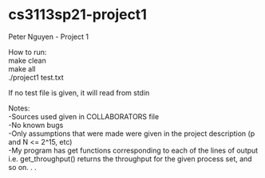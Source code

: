 # cs3113sp21-project1  
Peter Nguyen - Project 1  
  
How to run:  
make clean  
make all  
./project1 test.txt  
  
If no test file is given, it will read from stdin  
  
Notes:  
-Sources used given in COLLABORATORS file  
-No known bugs  
-Only assumptions that were made were given in the project description (p and N <= 2^15, etc)  
-My program has get functions corresponding to each of the lines of output  
i.e. get_throughput() returns the throughput for the given process set, and so on. . .  

